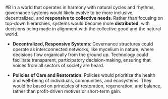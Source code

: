  #B In a world that operates in harmony with natural cycles and rhythms, governance systems would likely evolve to be more inclusive, decentralized, and **responsive to collective needs**. Rather than focusing on top-down hierarchies, systems would become more **distributed**, with decisions being made in alignment with the collective good and the natural world.

- **Decentralized, Responsive Systems**: Governance structures could operate as interconnected networks, like mycelium in nature, where decisions flow organically from the ground up. Technology could facilitate transparent, participatory decision-making, ensuring that voices from all sectors of society are heard.
    
- **Policies of Care and Restoration**: Policies would prioritize the health and well-being of individuals, communities, and ecosystems. They would be based on principles of restoration, regeneration, and balance, rather than profit-driven motives or short-term gain.